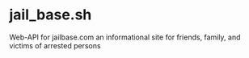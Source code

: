 # jail_base.sh
Web-API for jailbase.com an informational site for friends, family, and victims of arrested persons
